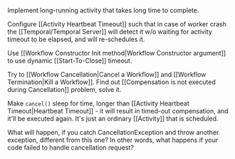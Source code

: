 Implement long-running activity that takes long time to complete.

Configure [[Activity Heartbeat Timeout]] such that in case of worker crash the [[Temporal/Temporal Server]] will detect it w/o waiting for activity timeout to be elapsed, and will re-schedules it.

Use [[Workflow Constructor Init method|Workflow Constructor argument]] to use dynamic [[Start-To-Close]] timeout.

Try to [[Workflow Cancellation|Cancel a Workflow]] and [[Workflow Termination|Kill a Workflow]].
Find out [[Compensation is not executed during Cancellation]] problem, solve it.

Make `cancel()` sleep for time, longer than [[Activity Heartbeat Timeout|Heartbeat Timeout]] - it will result in timed-out compensation, and it'll be executed again.  It's just an ordinary [[Activity]] that is scheduled.

What will happen, if you catch CancellationException and throw another exception, different from this one? In other words, what happens if your code failed to handle cancellation request?


